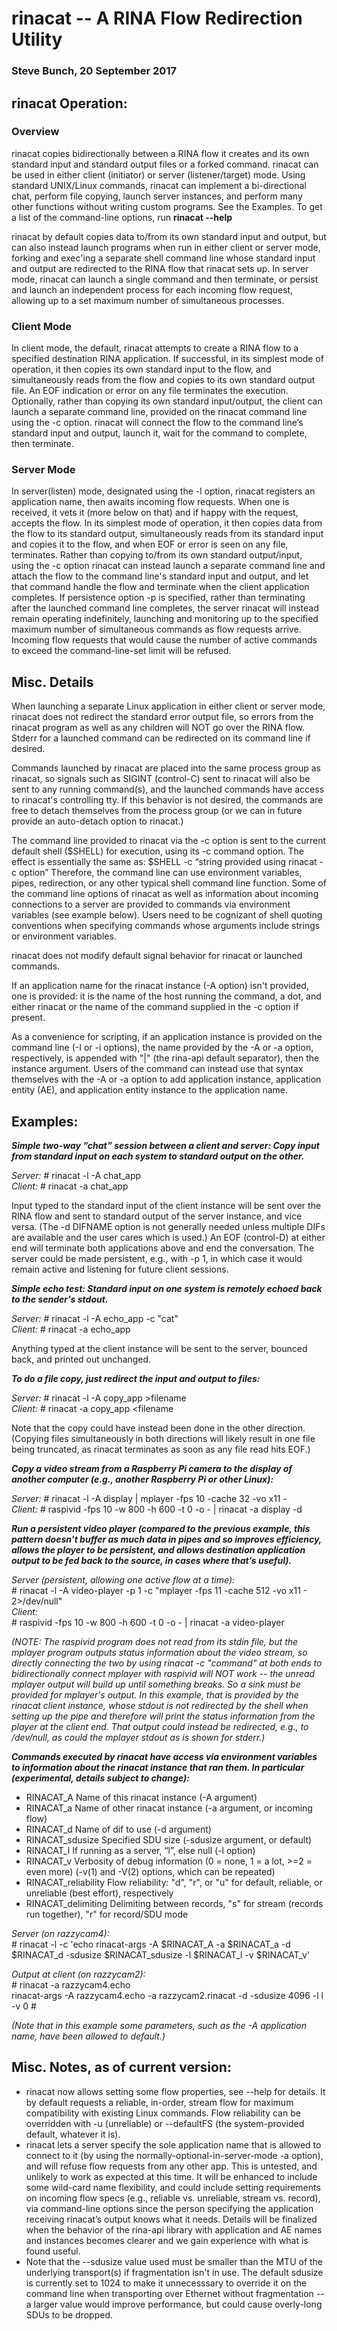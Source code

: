 # rinacat -- A RINA Flow Redirection Utility

### Steve Bunch, 20 September 2017

## rinacat Operation:

### Overview
rinacat copies bidirectionally between a RINA flow it creates and its own standard input and standard output files or a forked command.  rinacat can be used in either client (initiator) or server (listener/target) mode.  Using standard UNIX/Linux commands, rinacat can implement a bi-directional chat, perform file copying, launch server instances, and perform many other functions without writing custom programs.  See the Examples.  To get a list of the command-line options, run __rinacat --help__

rinacat by default copies data to/from its own standard input and output, but can also instead launch programs when run in either client or server mode, forking and exec'ing a separate shell command line whose standard input and output are redirected to the RINA flow that rinacat sets up.  In server mode, rinacat can launch a single command and then terminate, or persist and launch an independent process for each incoming flow request, allowing up to a set maximum number of simultaneous processes.

### Client Mode
In client mode, the default, rinacat attempts to create a RINA flow to a specified destination RINA application.  If successful, in its simplest mode of operation, it then copies its own standard input to the flow, and simultaneously reads from the flow and copies to its own standard output file.  An EOF indication or error on any file terminates the execution.  Optionally, rather than copying its own standard input/output, the client can launch a separate command line, provided on the rinacat command line using the -c option.  rinacat will connect the flow to the command line’s standard input and output, launch it, wait for the command to complete, then terminate.

### Server Mode
In server(listen) mode, designated using the -l option, rinacat registers an application name, then awaits incoming flow requests.  When one is received, it vets it (more below on that) and if happy with the request, accepts the flow.  In its simplest mode of operation, it then copies data from the flow to its standard output, simultaneously reads from its standard input and copies it to the flow, and when EOF or error is seen on any file, terminates.  Rather than copying to/from its own standard output/input, using the -c option rinacat can instead launch a separate command line and attach the flow to the command line's standard input and output, and let that command handle the flow and terminate when the client application completes.  If persistence option -p is specified, rather than terminating after the launched command line completes, the server rinacat will instead remain operating indefinitely, launching and monitoring up to the specified maximum number of simultaneous commands as flow requests arrive.  Incoming flow requests that would cause the number of active commands to exceed the command-line-set limit will be refused.

## Misc. Details
When launching a separate Linux application in either client or server mode, rinacat does not redirect the standard error output file, so errors from the rinacat program as well as any children will NOT go over the RINA flow.  Stderr for a launched command can be redirected on its command line if desired.

Commands launched by rinacat are placed into the same process group as rinacat, so signals such as SIGINT (control-C) sent to rinacat will also be sent to any running command(s), and the launched commands have access to rinacat's controlling tty.  If this behavior is not desired, the commands are free to detach themselves from the process group (or we can in future provide an auto-detach option to rinacat.)

The command line provided to rinacat via the -c option is sent to the current default shell ($SHELL) for execution, using its -c command option.  The effect is essentially the same as:
	$SHELL -c “string provided using rinacat -c option”
Therefore, the command line can use environment variables, pipes, redirection, or any other typical shell command line function.  Some of the command line options of rinacat as well as information about incoming connections to a server are provided to commands via environment variables (see example below).  Users need to be cognizant of shell quoting conventions when specifying commands whose arguments include strings or environment variables.

rinacat does not modify default signal behavior for rinacat or launched commands.

If an application name for the rinacat instance (-A option) isn't provided, one is provided: it is the name of the host running the command, a dot, and either rinacat or the name of the command supplied in the -c option if present.

As a convenience for scripting, if an application instance is provided on the command line (-I or -i options), the name provided by the -A or -a option, respectively, is appended with "|" (the rina-api default separator), then the instance argument.  Users of the command can instead use that syntax themselves with the -A or -a option to add application instance, application entity (AE), and application entity instance to the application name.


## Examples:

***Simple two-way “chat” session between a client and server:  Copy input from standard input on each system to standard output on the other.***

_Server:_
	# rinacat -l -A chat_app  
_Client:_
	# rinacat -a chat_app 

Input typed to the standard input of the client instance will be sent over the RINA flow and sent to standard output of the server instance, and vice versa.  (The -d DIFNAME option is not generally needed unless multiple DIFs are available and the user cares which is used.)  An EOF (control-D) at either end will terminate both applications above and end the conversation.  The server could be made persistent, e.g., with -p 1, in which case it would remain active and listening for future client sessions.


***Simple echo test:  Standard input on one system is remotely echoed back to the sender's stdout.***

_Server:_
    # rinacat -l -A echo_app -c "cat"  
_Client:_
    # rinacat -a echo_app  

Anything typed at the client instance will be sent to the server, bounced back, and printed out unchanged.


***To do a file copy, just redirect the input and output to files:***

_Server:_
	# rinacat -l -A copy_app >filename  
_Client:_
	# rinacat -a copy_app <filename  


Note that the copy could have instead been done in the other direction.  (Copying files simultaneously in both directions will likely result in one file being truncated, as rinacat terminates as soon as any file read hits EOF.)


***Copy a video stream from a Raspberry Pi camera to the display of another computer (e.g., another Raspberry Pi or other Linux):***

_Server:_
	# rinacat -l -A display | mplayer -fps 10 -cache 32 -vo x11 -  
_Client:_
	# raspivid -fps 10 -w 800 -h 600 -t 0 -o - | rinacat -a display -d  


***Run a persistent video player (compared to the previous example, this pattern doesn’t buffer as much data in pipes and so improves efficiency, allows the player to be persistent, and allows destination application output to be fed back to the source, in cases where that’s useful).***

_Server (persistent, allowing one active flow at a time):_  
	# rinacat -l -A video-player -p 1 -c "mplayer -fps 11 -cache 512 -vo x11 -  2>/dev/null"  
_Client:_  
	# raspivid -fps 10 -w 800 -h 600 -t 0 -o - | rinacat -a video-player   

*(NOTE: The raspivid program does not read from its stdin file, but the mplayer program outputs status information about the video stream, so directly connecting the two by using _rinacat -c "command"_ at both ends to bidirectionally connect mplayer with raspivid will NOT work -- the unread mplayer output will build up until something breaks.  So a sink must be provided for mplayer's output.  In this example, that is provided by the rinacat client instance, whose stdout is not redirected by the shell when setting up the pipe and therefore will print the status information from the player at the client end.  That output could instead be redirected, e.g., to /dev/null, as could the mplayer stdout as is shown for stderr.)*


***Commands executed by rinacat have access via environment variables to information about the rinacat instance that ran them.  In particular (experimental, details subject to change):***  
  * RINACAT_A		Name of this rinacat instance (-A argument)
  * RINACAT_a		Name of other rinacat instance (-a argument, or incoming flow)
  * RINACAT_d		Name of dif to use (-d argument)
  * RINACAT_sdusize	Specified SDU size (-sdusize argument, or default)
  * RINACAT_l		If running as a server, “l”, else null (-l option)
  * RINACAT_v		Verbosity of debug information (0 = none, 1 = a lot, >=2 = even more) (-v(1) and -V(2) options, which can be repeated)
  * RINACAT_reliability	Flow reliability: "d", "r", or "u" for default, reliable, or unreliable (best effort), respectively
  * RINACAT_delimiting	Delimiting between records, "s" for stream (records run together), "r" for record/SDU mode


_Server (on razzycam4):_  
	# rinacat -l -c 'echo rinacat-args -A $RINACAT_A -a $RINACAT_a -d $RINACAT_d -sdusize $RINACAT_sdusize -l $RINACAT_l -v $RINACAT_v'

_Output at client (on razzycam2):_  
 	# rinacat -a razzycam4.echo  
rinacat-args -A razzycam4.echo -a razzycam2.rinacat -d -sdusize 4096 -l l -v 0
	# 

*(Note that in this example some parameters, such as the -A application name, have been allowed to default.)*

## Misc. Notes, as of current version:
  * rinacat now allows setting some flow properties, see --help for details.  It by default requests a reliable, in-order, stream flow for maximum compatibility with existing Linux commands.  Flow reliability can be overridden with -u (unreliable) or --defaultFS (the system-provided default, whatever it is).   
  * rinacat lets a server specify the sole application name that is allowed to connect to it (by using the normally-optional-in-server-mode -a option), and will refuse flow requests from any other app.  This is untested, and unlikely to work as expected at this time.  It will be enhanced to include some wild-card name flexibility, and could include setting requirements on incoming flow specs (e.g., reliable vs. unreliable, stream vs. record), via command-line options since the person specifying the application receiving rinacat’s output knows what it needs.  Details will be finalized when the behavior of the rina-api library with application and AE names and instances becomes clearer and we gain experience with what is found useful.  
  * Note that the --sdusize value used must be smaller than the MTU of the underlying transport(s) if fragmentation isn't in use.  The default sdusize is currently set to 1024 to make it unnecesssary to override it on the command line when transporting over Ethernet without fragmentation -- a larger value would improve performance, but could cause overly-long SDUs to be dropped.

